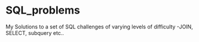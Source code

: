 # SQL_problems
My Solutions to a set of SQL challenges of varying levels of difficulty -JOIN, SELECT, subquery etc.. 
